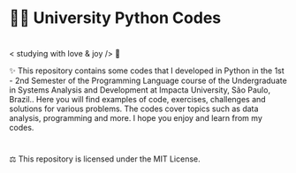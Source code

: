 #  👩‍💻 University Python Codes

#

< studying with love & joy /> 🧡


✨ This repository contains some codes that I developed in Python in the 1st - 2nd Semester of the Programming Language course of the Undergraduate in Systems Analysis and Development at Impacta University, São Paulo, Brazil.. Here you will find examples of code, exercises, challenges and solutions for various problems. The codes cover topics such as data analysis, programming and more. I hope you enjoy and learn from my codes.


#



#

⚖︎ This repository is licensed under the MIT License.

